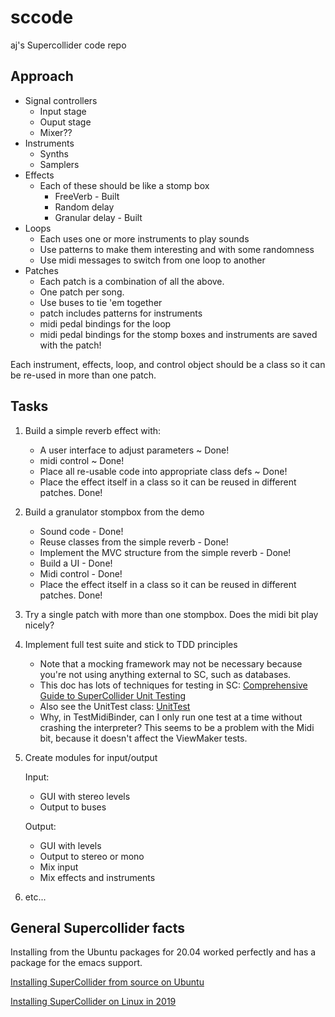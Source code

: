 # sccode

aj's Supercollider code repo

## Approach

- Signal controllers
  - Input stage
  - Ouput stage
  - Mixer??
- Instruments
  - Synths
  - Samplers
- Effects
  - Each of these should be like a stomp box
    - FreeVerb - Built
    - Random delay
    - Granular delay - Built
- Loops
  - Each uses one or more instruments to play sounds
  - Use patterns to make them interesting and with some randomness
  - Use midi messages to switch from one loop to another
- Patches
  - Each patch is a combination of all the above.
  - One patch per song.
  - Use buses to tie 'em together
  - patch includes patterns for instruments
  - midi pedal bindings for the loop
  - midi pedal bindings for the stomp boxes and instruments are saved with the patch!

Each instrument, effects, loop, and control object should be a class so it can be re-used in more than one patch.

## Tasks

1. Build a simple reverb effect with:

    - A user interface to adjust parameters ~ Done!
    - midi control ~ Done!
    - Place all re-usable code into appropriate class defs ~ Done!
    - Place the effect itself in a class so it can be reused in different patches. Done!

1. Build a granulator stompbox from the demo

    - Sound code - Done!
    - Reuse classes from the simple reverb - Done!
	- Implement the MVC structure from the simple reverb - Done!
    - Build a UI - Done!
    - Midi control - Done!
    - Place the effect itself in a class so it can be reused in different patches. Done!

1. Try a single patch with more than one stompbox. Does the midi bit play nicely?
1. Implement full test suite and stick to TDD principles

    - Note that a mocking framework may not be necessary because you're not using anything external to SC, such as databases.
	- This doc has lots of techniques for testing in SC: [Comprehensive Guide to SuperCollider Unit Testing](https://gist.github.com/brianlheim/91222d487afa18582c287b0a722ae272)
	- Also see the UnitTest class: [UnitTest](http://doc.sccode.org/Classes/UnitTest.html)
	- Why, in TestMidiBinder, can I only run one test at a time without crashing the interpreter? This seems to be a problem with the Midi bit, because it doesn't affect the ViewMaker tests.

1. Create modules for input/output

	Input:
	- GUI with stereo levels
	- Output to buses
	
	Output:
	- GUI with levels
	- Output to stereo or mono
	- Mix input
	- Mix effects and instruments

1. etc...

## General Supercollider facts

Installing from the Ubuntu packages for 20.04 worked perfectly and has a package for the emacs support.

[Installing SuperCollider from source on Ubuntu](https://github.com/supercollider/supercollider/wiki/Installing-SuperCollider-from-source-on-Ubuntu)

[Installing SuperCollider on Linux in 2019](https://lukaprincic.si/development-log/installing-supercollider-on-linux-in-2019)

